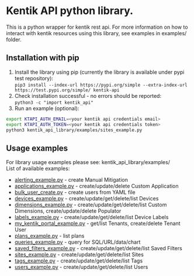 # Kentik API python library.

This is a python wrapper for kentik rest api.
For more information on how to interact with kentik resources using this library, see examples in examples/ folder.

## Installation with pip

1. Install the library using pip (currently the library is available under pypi test repository):  
```pip3 install --index-url https://pypi.org/simple --extra-index-url https://test.pypi.org/simple/ kentik-api```
1. Check installation successful - no errors should be reported:  
```python3 -c "import kentik_api"```
1. Run an example (optional):
  ```bash
  export KTAPI_AUTH_EMAIL=<your kentik api credentials email>
  export KTAPI_AUTH_TOKEN=<your kentik api credentials token>
  python3 kentik_api_library/examples/sites_example.py
  ```

## Usage examples

For library usage examples please see: kentik_api_library/examples/  
List of available examples:
- [alerting_example.py](./kentik_api_library/examples/alerting_example.py) - create Manual Mitigation
- [applications_example.py](./kentik_api_library/examples/applications_example.py) - create/update/delete Custom Application
- [bulk_user_create.py](./kentik_api_library/examples/bulk_user_create.py) - create users from YAML file
- [devices_example.py](./kentik_api_library/examples/devices_example.py) - create/update/get/delete/list Devices
- [dimensions_example.py](./kentik_api_library/examples/dimensions_example.py) - create/update/get/delete/list Custom Dimensions, create/update/delete Populator
- [labels_example.py](./kentik_api_library/examples/labels_example.py) - create/update/get/delete/list Device Labels
- [my_kentik_portal_example.py](./kentik_api_library/examples/my_kentik_portal_example.py) - get/list Tenants, create/delete Tenant User
- [plans_example.py](./kentik_api_library/examples/plans_example.py) - list plans
- [queries_example.py](./kentik_api_library/examples/queries_example.py) - query for SQL/URL/data/chart
- [saved_filters_example.py](./kentik_api_library/examples/saved_filters_example.py) - create/update/get/delete/list Saved Filters
- [sites_example.py](./kentik_api_library/examples/sites_example.py) - create/update/get/delete/list Sites
- [tags_example.py](./kentik_api_library/examples/tags_example.py) - create/update/get/delete/list Tags
- [users_example.py](./kentik_api_library/examples/users_example.py) - create/update/get/delete/list Users

